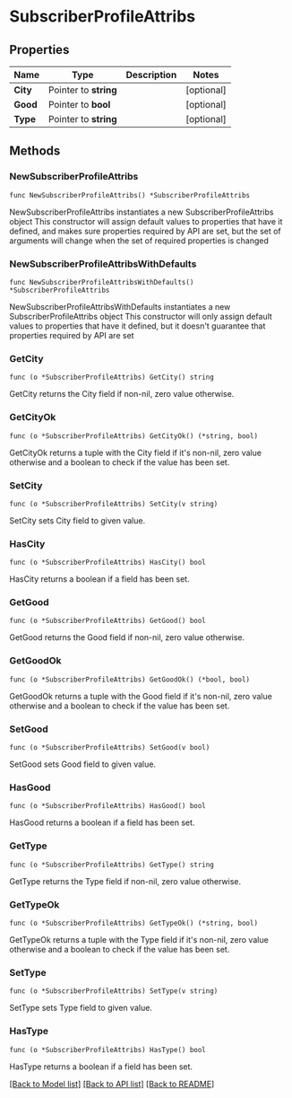 # SubscriberProfileAttribs

## Properties

Name | Type | Description | Notes
------------ | ------------- | ------------- | -------------
**City** | Pointer to **string** |  | [optional] 
**Good** | Pointer to **bool** |  | [optional] 
**Type** | Pointer to **string** |  | [optional] 

## Methods

### NewSubscriberProfileAttribs

`func NewSubscriberProfileAttribs() *SubscriberProfileAttribs`

NewSubscriberProfileAttribs instantiates a new SubscriberProfileAttribs object
This constructor will assign default values to properties that have it defined,
and makes sure properties required by API are set, but the set of arguments
will change when the set of required properties is changed

### NewSubscriberProfileAttribsWithDefaults

`func NewSubscriberProfileAttribsWithDefaults() *SubscriberProfileAttribs`

NewSubscriberProfileAttribsWithDefaults instantiates a new SubscriberProfileAttribs object
This constructor will only assign default values to properties that have it defined,
but it doesn't guarantee that properties required by API are set

### GetCity

`func (o *SubscriberProfileAttribs) GetCity() string`

GetCity returns the City field if non-nil, zero value otherwise.

### GetCityOk

`func (o *SubscriberProfileAttribs) GetCityOk() (*string, bool)`

GetCityOk returns a tuple with the City field if it's non-nil, zero value otherwise
and a boolean to check if the value has been set.

### SetCity

`func (o *SubscriberProfileAttribs) SetCity(v string)`

SetCity sets City field to given value.

### HasCity

`func (o *SubscriberProfileAttribs) HasCity() bool`

HasCity returns a boolean if a field has been set.

### GetGood

`func (o *SubscriberProfileAttribs) GetGood() bool`

GetGood returns the Good field if non-nil, zero value otherwise.

### GetGoodOk

`func (o *SubscriberProfileAttribs) GetGoodOk() (*bool, bool)`

GetGoodOk returns a tuple with the Good field if it's non-nil, zero value otherwise
and a boolean to check if the value has been set.

### SetGood

`func (o *SubscriberProfileAttribs) SetGood(v bool)`

SetGood sets Good field to given value.

### HasGood

`func (o *SubscriberProfileAttribs) HasGood() bool`

HasGood returns a boolean if a field has been set.

### GetType

`func (o *SubscriberProfileAttribs) GetType() string`

GetType returns the Type field if non-nil, zero value otherwise.

### GetTypeOk

`func (o *SubscriberProfileAttribs) GetTypeOk() (*string, bool)`

GetTypeOk returns a tuple with the Type field if it's non-nil, zero value otherwise
and a boolean to check if the value has been set.

### SetType

`func (o *SubscriberProfileAttribs) SetType(v string)`

SetType sets Type field to given value.

### HasType

`func (o *SubscriberProfileAttribs) HasType() bool`

HasType returns a boolean if a field has been set.


[[Back to Model list]](../README.md#documentation-for-models) [[Back to API list]](../README.md#documentation-for-api-endpoints) [[Back to README]](../README.md)


